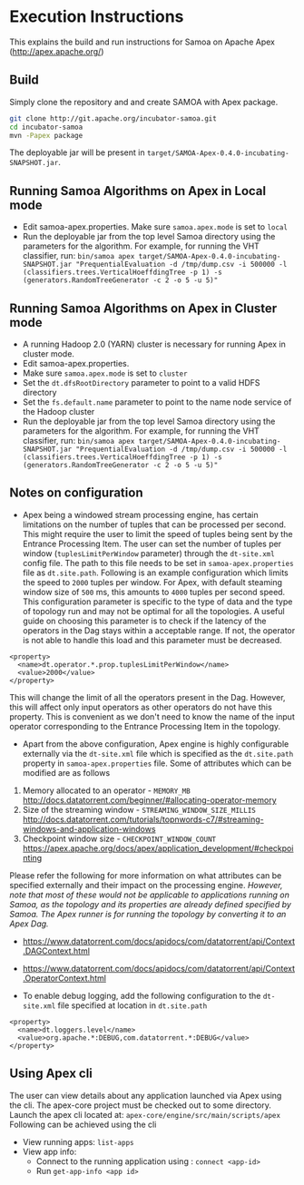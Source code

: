 # Execution Instructions

This explains the build and run instructions for Samoa on Apache Apex (http://apex.apache.org/)

## Build

Simply clone the repository and and create SAMOA with Apex package.
```bash
git clone http://git.apache.org/incubator-samoa.git
cd incubator-samoa
mvn -Papex package
```

The deployable jar will be present in `target/SAMOA-Apex-0.4.0-incubating-SNAPSHOT.jar`.

## Running Samoa Algorithms on Apex in Local mode
- Edit samoa-apex.properties. Make sure `samoa.apex.mode` is set to `local`
- Run the deployable jar from the top level Samoa directory using the parameters for the algorithm. For example, for running the VHT classifier, run: `bin/samoa apex target/SAMOA-Apex-0.4.0-incubating-SNAPSHOT.jar "PrequentialEvaluation -d /tmp/dump.csv -i 500000 -l (classifiers.trees.VerticalHoeffdingTree -p 1) -s (generators.RandomTreeGenerator -c 2 -o 5 -u 5)"`

## Running Samoa Algorithms on Apex in Cluster mode
- A running Hadoop 2.0 (YARN) cluster is necessary for running Apex in cluster mode.
- Edit samoa-apex.properties.
 - Make sure `samoa.apex.mode` is set to `cluster`
 - Set the `dt.dfsRootDirectory` parameter to point to a valid HDFS directory
 - Set the `fs.default.name` parameter to point to the name node service of the Hadoop cluster
- Run the deployable jar from the top level Samoa directory using the parameters for the algorithm. For example, for running the VHT classifier, run: `bin/samoa apex target/SAMOA-Apex-0.4.0-incubating-SNAPSHOT.jar "PrequentialEvaluation -d /tmp/dump.csv -i 500000 -l (classifiers.trees.VerticalHoeffdingTree -p 1) -s (generators.RandomTreeGenerator -c 2 -o 5 -u 5)"`

## Notes on configuration
- Apex being a windowed stream processing engine, has certain limitations on the number of tuples that can be processed per second. This might require the user to limit the speed of tuples being sent by the Entrance Processing Item. The user can set the number of tuples per window (`tuplesLimitPerWindow` parameter) through the `dt-site.xml` config file. The path to this file needs to be set in `samoa-apex.properties` file as `dt.site.path`. Following is an example configuration which limits the speed to `2000` tuples per window. For Apex, with default steaming window size of `500` ms, this amounts to `4000` tuples per second speed.
This configuration parameter is specific to the type of data and the type of topology run and may not be optimal for all the topologies. A useful guide on choosing this parameter is to check if the latency of the operators in the Dag stays within a acceptable range. If not, the operator is not able to handle this load and this parameter must be decreased.

 ```
 <property>
   <name>dt.operator.*.prop.tuplesLimitPerWindow</name>
   <value>2000</value>
 </property>
 ```
 This will change the limit of all the operators present in the Dag. However, this will affect only input operators as other operators do not have this property. This is convenient as we don't need to know the name of the input operator corresponding to the Entrance Processing Item in the topology.

- Apart from the above configuration, Apex engine is highly configurable externally via the `dt-site.xml` file which is specified as the `dt.site.path` property in `samoa-apex.properties` file. Some of attributes which can be modified are as follows
 1. Memory allocated to an operator - `MEMORY_MB` http://docs.datatorrent.com/beginner/#allocating-operator-memory
 2. Size of the streaming window - `STREAMING_WINDOW_SIZE_MILLIS` http://docs.datatorrent.com/tutorials/topnwords-c7/#streaming-windows-and-application-windows
 3. Checkpoint window size - `CHECKPOINT_WINDOW_COUNT` https://apex.apache.org/docs/apex/application_development/#checkpointing

   Please refer the following for more information on what attributes can be specified externally and their impact on the processing engine. *However, note that most of these would not be applicable to applications running on Samoa, as the topology and its properties are already defined specified by Samoa. The Apex runner is for running the topology by converting it to an Apex Dag.*
   - https://www.datatorrent.com/docs/apidocs/com/datatorrent/api/Context.DAGContext.html
   - https://www.datatorrent.com/docs/apidocs/com/datatorrent/api/Context.OperatorContext.html

- To enable debug logging, add the following configuration to the `dt-site.xml` file specified at location in `dt.site.path`
 ```
 <property>
   <name>dt.loggers.level</name>
   <value>org.apache.*:DEBUG,com.datatorrent.*:DEBUG</value>
 </property>
 ```

 ## Using Apex cli
The user can view details about any application launched via Apex using the cli. The apex-core project must be checked out to some directory.
Launch the apex cli located at: ```apex-core/engine/src/main/scripts/apex```
Following can be achieved using the cli
 - View running apps: ```list-apps```
 - View app info:
   - Connect to the running application using : ```connect <app-id>```
   - Run ```get-app-info <app id>```

